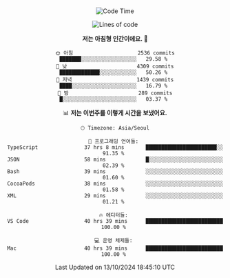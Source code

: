 <div align="center">

<br />

 <!--START_SECTION:waka-->
![Code Time](http://img.shields.io/badge/Code%20Time-3%2C336%20hrs%2054%20mins-blue)

![Lines of code](https://img.shields.io/badge/%EC%A0%80%EB%8A%94%20%EC%97%AC%ED%83%9C%EA%B9%8C%EC%A7%80%20-4.4%20million%20%EC%A4%84%EC%9D%98%20%EC%BD%94%EB%93%9C%EB%A5%BC%20%EC%9E%91%EC%84%B1%ED%96%88%EC%96%B4%EC%9A%94.-blue)

**저는 아침형 인간이에요. 🐤** 

```text
🌞 아침                     2536 commits        ███████░░░░░░░░░░░░░░░░░░   29.58 % 
🌆 낮　                     4309 commits        █████████████░░░░░░░░░░░░   50.26 % 
🌃 저녁                     1439 commits        ████░░░░░░░░░░░░░░░░░░░░░   16.79 % 
🌙 밤　                     289 commits         █░░░░░░░░░░░░░░░░░░░░░░░░   03.37 % 
```


📊 **저는 이번주를 이렇게 시간을 보냈어요.** 

```text
🕑︎ Timezone: Asia/Seoul

💬 프로그래밍 언어들: 
TypeScript               37 hrs 8 mins       ███████████████████████░░   91.35 % 
JSON                     58 mins             █░░░░░░░░░░░░░░░░░░░░░░░░   02.39 % 
Bash                     39 mins             ░░░░░░░░░░░░░░░░░░░░░░░░░   01.60 % 
CocoaPods                38 mins             ░░░░░░░░░░░░░░░░░░░░░░░░░   01.58 % 
XML                      29 mins             ░░░░░░░░░░░░░░░░░░░░░░░░░   01.21 % 

🔥 에디터들: 
VS Code                  40 hrs 39 mins      █████████████████████████   100.00 % 

💻 운영 체제들: 
Mac                      40 hrs 39 mins      █████████████████████████   100.00 % 
```


 Last Updated on 13/10/2024 18:45:10 UTC
<!--END_SECTION:waka-->

</div>
